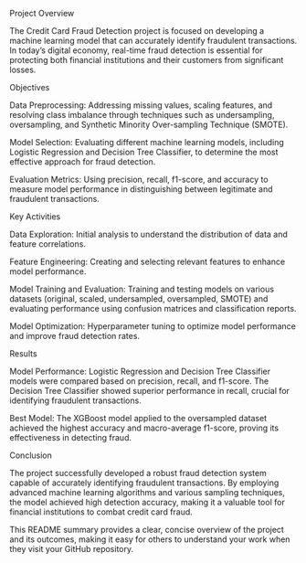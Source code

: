 Project Overview

The Credit Card Fraud Detection project is focused on developing a machine learning model that can accurately identify fraudulent transactions. In today’s digital economy, real-time fraud detection is essential for protecting both financial institutions and their customers from significant losses.


Objectives

Data Preprocessing: Addressing missing values, scaling features, and resolving class imbalance through techniques such as undersampling, oversampling, and Synthetic Minority Over-sampling Technique (SMOTE).

Model Selection: Evaluating different machine learning models, including Logistic Regression and Decision Tree Classifier, to determine the most effective approach for fraud detection.

Evaluation Metrics: Using precision, recall, f1-score, and accuracy to measure model performance in distinguishing between legitimate and fraudulent transactions.



Key Activities

Data Exploration: Initial analysis to understand the distribution of data and feature correlations.

Feature Engineering: Creating and selecting relevant features to enhance model performance.

Model Training and Evaluation: Training and testing models on various datasets (original, scaled, undersampled, oversampled, SMOTE) and evaluating performance using confusion matrices and classification reports.

Model Optimization: Hyperparameter tuning to optimize model performance and improve fraud detection rates.



Results

Model Performance: Logistic Regression and Decision Tree Classifier models were compared based on precision, recall, and f1-score. The Decision Tree Classifier showed superior performance in recall, crucial for identifying fraudulent transactions.

Best Model: The XGBoost model applied to the oversampled dataset achieved the highest accuracy and macro-average f1-score, proving its effectiveness in detecting fraud.



Conclusion

The project successfully developed a robust fraud detection system capable of accurately identifying fraudulent transactions. By employing advanced machine learning algorithms and various sampling techniques, the model achieved high detection accuracy, making it a valuable tool for financial institutions to combat credit card fraud.



This README summary provides a clear, concise overview of the project and its outcomes, making it easy for others to understand your work when they visit your GitHub repository.
